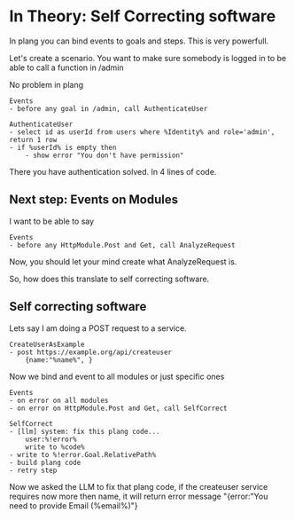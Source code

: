# In Theory: Self Correcting software

In plang you can bind events to goals and steps. This is very powerfull. 

Let's create a scenario. You want to make sure somebody is logged in to be able to call a function in /admin

No problem in plang
```plang
Events
- before any goal in /admin, call AuthenticateUser

AuthenticateUser
- select id as userId from users where %Identity% and role='admin', return 1 row
- if %userId% is empty then
    - show error "You don't have permission"
```

There you have authentication solved. In 4 lines of code.

## Next step: Events on Modules

I want to be able to say

```
Events
- before any HttpModule.Post and Get, call AnalyzeRequest
```

Now, you should let your mind create what AnalyzeRequest is.

So, how does this translate to self correcting software.

## Self correcting software

Lets say I am doing a POST request to a service.

```plang
CreateUserAsExample
- post https://example.org/api/createuser
    {name:"%name%", }
```

Now we bind and event to all modules or just specific ones
```
Events
- on error on all modules
- on error on HttpModule.Post and Get, call SelfCorrect

SelfCorrect
- [llm] system: fix this plang code...
    user:%!error%
    write to %code%
- write to %!error.Goal.RelativePath%
- build plang code
- retry step
```

Now we asked the LLM to fix that plang code, if the createuser service requires now more then name, it will return error message
"{error:"You need to provide Email (%email%)"}

